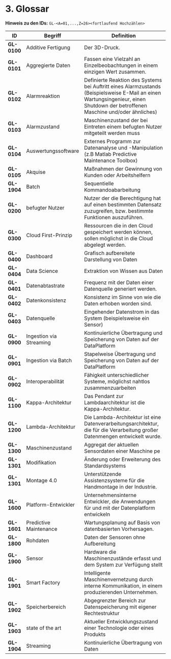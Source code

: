 # 3. Glossar

**Hinweis zu den IDs:** `GL-<A=01,...,Z=26><fortlaufend Hochzählen>`


| ID                                | Begriff             | Definition                                                                                                                                                                      |
|-----------------------------------|---------------------|---------------------------------------------------------------------------------------------------------------------------------------------------------------------------------|
| <a name="GL-0100">**GL-0100**</a> | Additive Fertigung  | Der 3D-Druck.                                                                                                                                                                   |
| <a name="GL-0101">**GL-0101**</a> | Aggregierte Daten   | Fassen eine Vielzahl an Einzelbeobachtungen in einem einzigen Wert zusammen.                                                                                                   |
| <a name="GL-0102">**GL-0102**</a> | Alarmreaktion       | Definierte Reaktion des Systems bei Auftritt eines Alarmzustands (Beispielsweise E-Mail an einen Wartungsingenieur, einen Shutdown der betroffenen Maschine und/oder ähnliches) |
| <a name="GL-0103">**GL-0103**</a> | Alarmzustand        | Maschinenzustand der bei Eintreten einem befugten Nutzer mitgeteilt werden muss                                                                                                 |
| <a name="GL-0104">**GL-0104**</a> | Auswertungssoftware | Externes Programm zur Datenanalyse und -Manipulation (z.B Matlab Predictive Maintenance Toolbox)                                                                                |
| <a name="GL-0105">**GL-0105**</a> | Akquise | Maßnahmen der Gewinnung von Kunden oder Arbeitshelfern                                                                               |
| <a name="GL-0201">**GL-1904**</a> | Batch      | Sequentielle Kommandoabarbeitung                                                                              |
| <a name="GL-0200">**GL-0200**</a> | befugter Nutzer     | Nutzer der die Berechtigung hat auf einen bestimmten Datensatz zuzugreifen, bzw. bestimmte Funktionen auszuführen.                                                              |
| <a name="GL-0300">**GL-0300**</a> | Cloud First-Prinzip | Ressourcen die in den Cloud gespeichert werden können, sollen möglichst in die Cloud abgelegt werden.                                                                            |
| <a name="GL-0400">**GL-0400**</a> | Dashboard           | Grafisch aufbereitete Darstellung von Daten                                                                                                                                     |
| <a name="GL-0404">**GL-0404**</a> | Data Science           | Extraktion von Wissen aus Daten                                                                                                                                     |
| <a name="GL-0401">**GL-0401**</a> | Datenabtastrate     | Frequenz mit der Daten einer Datenquelle generiert werden.                                                                                                                      |
| <a name="GL-0402">**GL-0402**</a> | Datenkonsistenz     | Konsistenz im Sinne von wie die Daten erhoben worden sind.                                                                                                                      |
| <a name="GL-0403">**GL-0403**</a> | Datenquelle         | Eingehender Datenstrom in das System (beispielsweise ein Sensor)                                                                                                                |
| <a name="GL-0900">**GL-0900**</a> | Ingestion via Streaming       | Kontinuierliche Übertragung und Speicherung von Daten auf der DataPlatform                                                                              |
| <a name="GL-0901">**GL-0901**</a> |  Ingestion via Batch      | Stapelweise Übertragung und Speicherung von Daten auf der DataPlatform                                                                              |
| <a name="GL-0902">**GL-0902**</a> |  Interoperabilität      | Fähigkeit unterschiedlicher Systeme, möglichst nahtlos zusammenzuarbeiten                                                                          |
| <a name="GL-1100">**GL-1100**</a> |  Kappa-Architektur      | Das  Pendant  zur  Lambdaarchitektur  ist  die  Kappa-Architektur.                                                                       |
| <a name="GL-1200">**GL-1200**</a> |  Lambda-Architektur      | Die Lambda-Architektur ist eine Datenverarbeitungsarchitektur, die für die Verarbeitung großer Datenmengen entwickelt wurde.                                                                       |
| <a name="GL-1300">**GL-1300**</a> | Maschinenzustand    | Aggregat der aktuellen Sensordaten einer Maschine                  pe                                                                                                             |
| <a name="GL-1301">**GL-1301**</a> | Modifikation        | Änderung oder Erweiterung des Standardsystems                                                                                                                                   |
| <a name="GL-1301">**GL-1301**</a> | Montage 4.0         | Unterstützende Assistenzsysteme für die Handmontage in der Industrie.                                                                                                           |
| <a name="GL-1600">**GL-1600**</a> | Platform-Entwickler | Unternehmensinterne Entwickler, die Anwendungen für und mit der Datenplatform entwickeln                                                                                                                                           |
| <a name="GL-1601">**GL-1601**</a> | Predictive Maintenance       | Wartungsplanung auf Basis von datenbasierten Vorhersagen.                                                                              |
| <a name="GL-1800">**GL-1800**</a> | Rohdaten            | Daten der Sensoren ohne Aufbereitung                                                                                                                                            |
| <a name="GL-1900">**GL-1900**</a> | Sensor              | Hardware die Maschinenzustände erfasst und dem System zur Verfügung stellt                                                                                                      |
| <a name="GL-1901">**GL-1901**</a> | Smart Factory       | Intelligente Maschinenvernetzung durch interne Kommunikation, in einem produzierenden Unternehmen.                                                                              |
| <a name="GL-1902">**GL-1902**</a> | Speicherbereich     | Abgegrenzter Bereich zur Datenspeicherung mit eigener Rechtestruktur                                                                              |
| <a name="GL-1903">**GL-1903**</a> | state of the art     | Aktueller Entwicklungszustand einer Technologie oder eines Produkts                                                                              |
| <a name="GL-1904">**GL-1904**</a> | Streaming     | Kontinuierliche Übertragung von Daten                                                                              |

